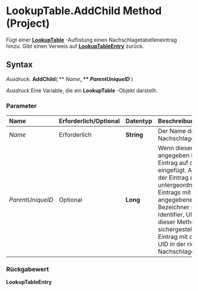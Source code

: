 
# LookupTable.AddChild Method (Project)

Fügt einer  **[LookupTable](d1740b7a-ae86-19de-16ff-b4ffb8454bf1.md)** -Auflistung einen Nachschlagetabelleneintrag hinzu. Gibt einen Verweis auf **[LookupTableEntry](5be081fa-6f4e-9571-e1e2-c4652871b756.md)** zurück.


## Syntax

 _Ausdruck_. **AddChild**( ** _Name_**, ** _ParentUniqueID_** )

 _Ausdruck_ Eine Variable, die ein **LookupTable** -Objekt darstellt.


### Parameter



|**Name**|**Erforderlich/Optional**|**Datentyp**|**Beschreibung**|
|:-----|:-----|:-----|:-----|
| _Name_|Erforderlich|**String**|Der Name des Nachschlagetabelleneintrags.|
| _ParentUniqueID_|Optional|**Long**|Wenn dieser Wert nicht angegeben ist, wird der Eintrag auf oberster Ebene eingefügt. Andernfalls wird der Eintrag als untergeordnetes Element des Eintrags mit dem angegebenen eindeutigen Bezeichner (Unique Identifier, UID) eingefügt. Mit dieser Methode wird sichergestellt, dass sich der Eintrag mit der angegebenen UID in der richtigen Nachschlagetabelle befindet.|

### Rückgabewert

 **LookupTableEntry**

